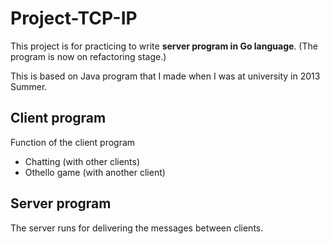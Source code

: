 # Project-TCP-IP
This project is for practicing to write **server program in Go language**.
(The program is now on refactoring stage.)

This is based on Java program that I made when I was at university in 2013 Summer.

## Client program
Function of the client program
  - Chatting (with other clients)
  - Othello game (with another client)
  
## Server program
The server runs for delivering the messages between clients.
